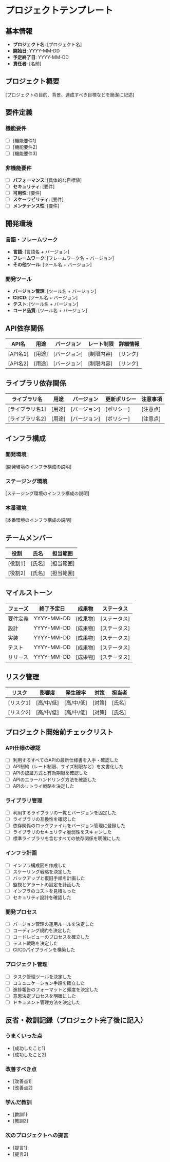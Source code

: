 # プロジェクトテンプレート

## 基本情報

- **プロジェクト名**: [プロジェクト名]
- **開始日**: YYYY-MM-DD
- **予定終了日**: YYYY-MM-DD
- **責任者**: [名前]

## プロジェクト概要

[プロジェクトの目的、背景、達成すべき目標などを簡潔に記述]

## 要件定義

### 機能要件

- [ ] [機能要件1]
- [ ] [機能要件2]
- [ ] [機能要件3]

### 非機能要件

- [ ] **パフォーマンス**: [具体的な目標値]
- [ ] **セキュリティ**: [要件]
- [ ] **可用性**: [要件]
- [ ] **スケーラビリティ**: [要件]
- [ ] **メンテナンス性**: [要件]

## 開発環境

### 言語・フレームワーク

- **言語**: [言語名 + バージョン]
- **フレームワーク**: [フレームワーク名 + バージョン]
- **その他ツール**: [ツール名 + バージョン]

### 開発ツール

- **バージョン管理**: [ツール名 + バージョン]
- **CI/CD**: [ツール名 + バージョン]
- **テスト**: [ツール名 + バージョン]
- **コード品質**: [ツール名 + バージョン]

## API依存関係

| API名 | 用途 | バージョン | レート制限 | 詳細情報 |
|-------|------|------------|------------|----------|
| [API名1] | [用途] | [バージョン] | [制限内容] | [リンク] |
| [API名2] | [用途] | [バージョン] | [制限内容] | [リンク] |

## ライブラリ依存関係

| ライブラリ名 | 用途 | バージョン | 更新ポリシー | 注意事項 |
|--------------|------|------------|--------------|----------|
| [ライブラリ名1] | [用途] | [バージョン] | [ポリシー] | [注意点] |
| [ライブラリ名2] | [用途] | [バージョン] | [ポリシー] | [注意点] |

## インフラ構成

### 開発環境

[開発環境のインフラ構成の説明]

### ステージング環境

[ステージング環境のインフラ構成の説明]

### 本番環境

[本番環境のインフラ構成の説明]

## チームメンバー

| 役割 | 氏名 | 担当範囲 |
|------|------|----------|
| [役割1] | [氏名] | [担当範囲] |
| [役割2] | [氏名] | [担当範囲] |

## マイルストーン

| フェーズ | 終了予定日 | 成果物 | ステータス |
|----------|------------|--------|------------|
| 要件定義 | YYYY-MM-DD | [成果物] | [ステータス] |
| 設計     | YYYY-MM-DD | [成果物] | [ステータス] |
| 実装     | YYYY-MM-DD | [成果物] | [ステータス] |
| テスト   | YYYY-MM-DD | [成果物] | [ステータス] |
| リリース | YYYY-MM-DD | [成果物] | [ステータス] |

## リスク管理

| リスク | 影響度 | 発生確率 | 対策 | 担当者 |
|--------|--------|----------|------|--------|
| [リスク1] | [高/中/低] | [高/中/低] | [対策] | [氏名] |
| [リスク2] | [高/中/低] | [高/中/低] | [対策] | [氏名] |

## プロジェクト開始前チェックリスト

### API仕様の確認

- [ ] 利用するすべてのAPIの最新仕様書を入手・確認した
- [ ] API制約（レート制限、サイズ制限など）を文書化した
- [ ] APIの認証方式と有効期限を確認した
- [ ] APIのエラーハンドリング方法を確認した
- [ ] APIのリトライ戦略を決定した

### ライブラリ管理

- [ ] 利用するライブラリの一覧とバージョンを固定した
- [ ] ライブラリの互換性を確認した
- [ ] 依存関係のロックファイルをバージョン管理に登録した
- [ ] ライブラリのセキュリティ脆弱性をスキャンした
- [ ] 標準ライブラリを含むすべての依存関係を明確にした

### インフラ計画

- [ ] インフラ構成図を作成した
- [ ] スケーリング戦略を決定した
- [ ] バックアップと復旧手順を計画した
- [ ] 監視とアラートの設定を計画した
- [ ] インフラのコストを見積もった
- [ ] セキュリティ設計を確認した

### 開発プロセス

- [ ] バージョン管理の運用ルールを決定した
- [ ] コーディング規約を決定した
- [ ] コードレビューのプロセスを確立した
- [ ] テスト戦略を決定した
- [ ] CI/CDパイプラインを構築した

### プロジェクト管理

- [ ] タスク管理ツールを決定した
- [ ] コミュニケーション手段を確立した
- [ ] 進捗報告のフォーマットと頻度を決定した
- [ ] 意思決定プロセスを明確にした
- [ ] ドキュメント管理方法を決定した

## 反省・教訓記録（プロジェクト完了後に記入）

### うまくいった点

- [成功したこと1]
- [成功したこと2]

### 改善すべき点

- [改善点1]
- [改善点2]

### 学んだ教訓

- [教訓1]
- [教訓2]

### 次のプロジェクトへの提言

- [提言1]
- [提言2]
